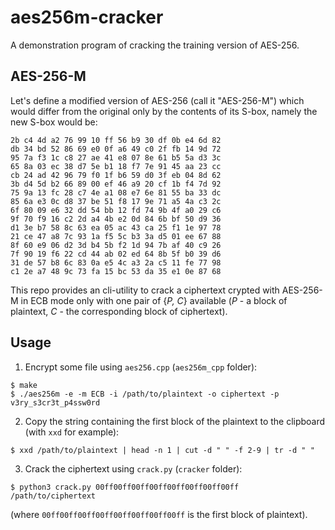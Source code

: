 # aes256m-cracker
A demonstration program of cracking the training version of AES-256.

## AES-256-M
Let's define a modified version of AES-256 (call it "AES-256-M") which would differ from the original only by the contents of its S-box, namely the new S-box would be:

```
2b c4 4d a2 76 99 10 ff 56 b9 30 df 0b e4 6d 82
db 34 bd 52 86 69 e0 0f a6 49 c0 2f fb 14 9d 72
95 7a f3 1c c8 27 ae 41 e8 07 8e 61 b5 5a d3 3c
65 8a 03 ec 38 d7 5e b1 18 f7 7e 91 45 aa 23 cc
cb 24 ad 42 96 79 f0 1f b6 59 d0 3f eb 04 8d 62
3b d4 5d b2 66 89 00 ef 46 a9 20 cf 1b f4 7d 92
75 9a 13 fc 28 c7 4e a1 08 e7 6e 81 55 ba 33 dc
85 6a e3 0c d8 37 be 51 f8 17 9e 71 a5 4a c3 2c
6f 80 09 e6 32 dd 54 bb 12 fd 74 9b 4f a0 29 c6
9f 70 f9 16 c2 2d a4 4b e2 0d 84 6b bf 50 d9 36
d1 3e b7 58 8c 63 ea 05 ac 43 ca 25 f1 1e 97 78
21 ce 47 a8 7c 93 1a f5 5c b3 3a d5 01 ee 67 88
8f 60 e9 06 d2 3d b4 5b f2 1d 94 7b af 40 c9 26
7f 90 19 f6 22 cd 44 ab 02 ed 64 8b 5f b0 39 d6
31 de 57 b8 6c 83 0a e5 4c a3 2a c5 11 fe 77 98
c1 2e a7 48 9c 73 fa 15 bc 53 da 35 e1 0e 87 68
```

This repo provides an cli-utility to crack a ciphertext crypted with AES-256-M in ECB mode only with one pair of {*P, C*} available (*P* - a block of plaintext, *C* - the corresponding block of ciphertext).

## Usage
1. Encrypt some file using `aes256.cpp` (`aes256m_cpp` folder):
```
$ make
$ ./aes256m -e -m ECB -i /path/to/plaintext -o ciphertext -p v3ry_s3cr3t_p4ssw0rd
```
2. Copy the string containing the first block of the plaintext to the clipboard (with `xxd` for example):
```
$ xxd /path/to/plaintext | head -n 1 | cut -d " " -f 2-9 | tr -d " "
```
3. Crack the ciphertext using `crack.py` (`cracker` folder):
```
$ python3 crack.py 00ff00ff00ff00ff00ff00ff00ff00ff /path/to/ciphertext
```
(where `00ff00ff00ff00ff00ff00ff00ff00ff` is the first block of plaintext).

